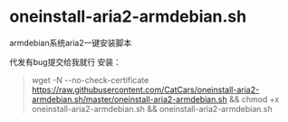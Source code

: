 # oneinstall-aria2-armdebian.sh
armdebian系统aria2一键安装脚本

代发有bug提交给我就行
安装：
>wget -N --no-check-certificate https://raw.githubusercontent.com/CatCars/oneinstall-aria2-armdebian.sh/master/oneinstall-aria2-armdebian.sh && chmod +x oneinstall-aria2-armdebian.sh && oneinstall-aria2-armdebian.sh
